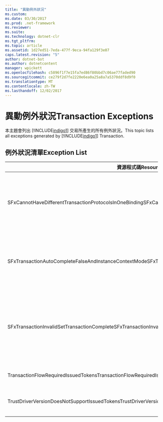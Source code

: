 ```yaml
---
title: "異動例外狀況"
ms.custom: 
ms.date: 03/30/2017
ms.prod: .net-framework
ms.reviewer: 
ms.suite: 
ms.technology: dotnet-clr
ms.tgt_pltfrm: 
ms.topic: article
ms.assetid: 1d27ed51-7eda-477f-9eca-94fa129f3e07
caps.latest.revision: "5"
author: dotnet-bot
ms.author: dotnetcontent
manager: wpickett
ms.openlocfilehash: c5896f1f7e15fa7ed86f80bbd7c06ae77faded90
ms.sourcegitcommit: ce279f2d7fe2220e6ea0a25a8a7a5370ddf8d9f0
ms.translationtype: MT
ms.contentlocale: zh-TW
ms.lasthandoff: 12/02/2017
---
```

# <a name="transaction-exceptions"></a><span data-ttu-id="db5e5-102">異動例外狀況</span><span class="sxs-lookup"><span data-stu-id="db5e5-102">Transaction Exceptions</span></span>
<span data-ttu-id="db5e5-103">本主題會列出 [!INCLUDE[indigo1](../../../../../includes/indigo1-md.md)] 交易所產生的所有例外狀況。</span><span class="sxs-lookup"><span data-stu-id="db5e5-103">This topic lists all exceptions generated by [!INCLUDE[indigo1](../../../../../includes/indigo1-md.md)] Transaction.</span></span>  
  
## <a name="exception-list"></a><span data-ttu-id="db5e5-104">例外狀況清單</span><span class="sxs-lookup"><span data-stu-id="db5e5-104">Exception List</span></span>  
  
|<span data-ttu-id="db5e5-105">資源程式碼</span><span class="sxs-lookup"><span data-stu-id="db5e5-105">Resource Code</span></span>|<span data-ttu-id="db5e5-106">資源字串</span><span class="sxs-lookup"><span data-stu-id="db5e5-106">Resource String</span></span>|  
|-------------------|---------------------|  
|<span data-ttu-id="db5e5-107">SFxCannotHaveDifferentTransactionProtocolsInOneBinding</span><span class="sxs-lookup"><span data-stu-id="db5e5-107">SFxCannotHaveDifferentTransactionProtocolsInOneBinding</span></span>|<span data-ttu-id="db5e5-108">將從中繼資料匯入的原則資訊會為各種作業中的 TransactionProtocol 指定不同值。</span><span class="sxs-lookup"><span data-stu-id="db5e5-108">The policy information being imported from metadata specifies different values for TransactionProtocol among the operations.</span></span> <span data-ttu-id="db5e5-109">對於每個端點都只支援單一的 TransactionProtocol。</span><span class="sxs-lookup"><span data-stu-id="db5e5-109">Only a single TransactionProtocol for each endpoint is supported.</span></span>|  
|<span data-ttu-id="db5e5-110">SFxTransactionAutoCompleteFalseAndInstanceContextMode</span><span class="sxs-lookup"><span data-stu-id="db5e5-110">SFxTransactionAutoCompleteFalseAndInstanceContextMode</span></span>|<span data-ttu-id="db5e5-111">TransactionAutoComplete 不能為 False，除非服務的 InstanceContextMode 是 PerSession。</span><span class="sxs-lookup"><span data-stu-id="db5e5-111">TransactionAutoComplete cannot be false unless the service's InstanceContextMode is PerSession.</span></span> <span data-ttu-id="db5e5-112">在指定的合約與作業的實作上發現錯誤。</span><span class="sxs-lookup"><span data-stu-id="db5e5-112">An error was found on the implementation of the specified contract and operation.</span></span>|  
|<span data-ttu-id="db5e5-113">SFxTransactionInvalidSetTransactionComplete</span><span class="sxs-lookup"><span data-stu-id="db5e5-113">SFxTransactionInvalidSetTransactionComplete</span></span>|<span data-ttu-id="db5e5-114">只有當 TransactionAutoComplete 設為 False，而且 TransactionScopeRequired 設定為 True 時，才能呼叫 SetTransactionComplete 方法。</span><span class="sxs-lookup"><span data-stu-id="db5e5-114">OperationContext.SetTransactionComplete can be called in an operation only when TransactionAutoComplete is set to false and TransactionScopeRequired is set to true.</span></span> <span data-ttu-id="db5e5-115">此為無效狀況，目前交易將中止。</span><span class="sxs-lookup"><span data-stu-id="db5e5-115">This is an invalid scenario and the current transaction was terminated.</span></span>|  
|<span data-ttu-id="db5e5-116">TransactionFlowRequiredIssuedTokens</span><span class="sxs-lookup"><span data-stu-id="db5e5-116">TransactionFlowRequiredIssuedTokens</span></span>|<span data-ttu-id="db5e5-117">若要讓交易順利進行，必須支援流動發出的權杖。</span><span class="sxs-lookup"><span data-stu-id="db5e5-117">To flow a transaction, flowing issued tokens must also be supported.</span></span>|  
|<span data-ttu-id="db5e5-118">TrustDriverVersionDoesNotSupportIssuedTokens</span><span class="sxs-lookup"><span data-stu-id="db5e5-118">TrustDriverVersionDoesNotSupportIssuedTokens</span></span>|<span data-ttu-id="db5e5-119">設定的 Trust 版本不支援發出的權杖。</span><span class="sxs-lookup"><span data-stu-id="db5e5-119">The configured Trust version does not support issued tokens.</span></span> <span data-ttu-id="db5e5-120">請使用 WSTrustFeb2005 或更新版本。</span><span class="sxs-lookup"><span data-stu-id="db5e5-120">Use WSTrustFeb2005 or above.</span></span>|
